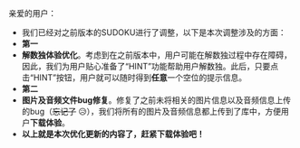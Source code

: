 亲爱的用户：
- 我们已经对之前版本的SUDOKU进行了调整，以下是本次调整涉及的方面：
- **第一**
-  **解数独体验优化**。考虑到在之前版本中，用户可能在解数独过程中存在障碍，因此，我们为用户贴心准备了“HINT”功能帮助用户解数独。此后，只要点击“HINT”按钮，用户就可以随时得到**任意**一个空位的提示信息。
- **第二**
- **图片及音频文件bug修复**。修复了之前未将相关的图片信息以及音频信息上传的bug（~~忘记了~~ 😥），我们将所有的图片及音频信息都上传到了库中，方便用户**下载体验**。
- **以上就是本次优化更新的内容了，赶紧下载体验吧！**
